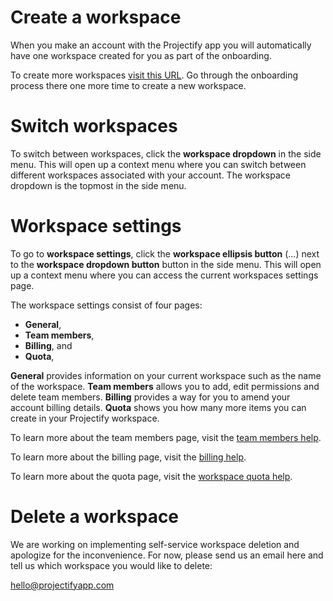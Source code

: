 <!--
SPDX-FileCopyrightText: 2024 JWP Consulting GK

SPDX-License-Identifier: AGPL-3.0-or-later
-->

# Create a workspace

When you make an account with the Projectify app you will automatically have
one workspace created for you as part of the onboarding.

To create more workspaces [visit this URL](/onboarding/new-workspace). Go
through the onboarding process there one more time to create a new workspace.

# Switch workspaces

To switch between workspaces, click the **workspace dropdown** in the side
menu. This will open up a context menu where you can switch between different
workspaces associated with your account. The workspace dropdown is the topmost
in the side menu.

# Workspace settings

To go to **workspace settings**, click the **workspace ellipsis button** (...)
next to the **workspace dropdown button** button in the side menu. This will
open up a context menu where you can access the current workspaces settings
page.

The workspace settings consist of four pages:

- **General**,
- **Team members**,
- **Billing**, and
- **Quota**,

**General** provides information on your current workspace such as the name of
the workspace. **Team members** allows you to add, edit permissions and delete
team members. **Billing** provides a way for you to amend your account billing
details. **Quota** shows you how many more items you can create in your
Projectify workspace.

To learn more about the team members page, visit the
[team members help](/help/team-members).

To learn more about the billing page, visit the [billing help](/help/billing).

To learn more about the quota page, visit the
[workspace quota help](/help/quota).

# Delete a workspace

We are working on implementing self-service workspace deletion and apologize
for the inconvenience. For now, please send us an email here and tell us which
workspace you would like to delete:

[hello@projectifyapp.com](mailto:hello@projectifyapp.com?subject=Workspace+deletion)
